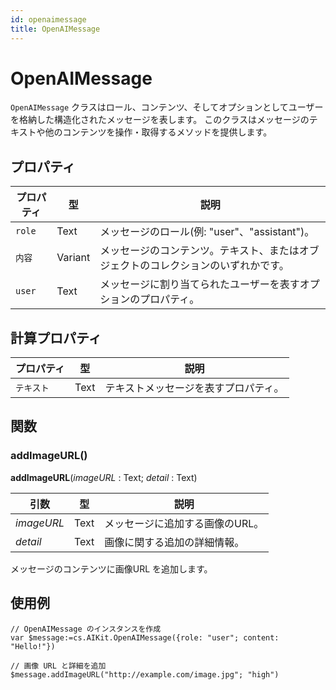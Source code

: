 ```yaml
---
id: openaimessage
title: OpenAIMessage
---
```


# OpenAIMessage

`OpenAIMessage` クラスはロール、コンテンツ、そしてオプションとしてユーザーを格納した構造化されたメッセージを表します。 このクラスはメッセージのテキストや他のコンテンツを操作・取得するメソッドを提供します。

## プロパティ

| プロパティ  | 型       | 説明                                                                   |
| ------ | ------- | -------------------------------------------------------------------- |
| `role` | Text    | メッセージのロール(例: "user"、"assistant")。 |
| `内容`   | Variant | メッセージのコンテンツ。テキスト、またはオブジェクトのコレクションのいずれかです。                            |
| `user` | Text    | メッセージに割り当てられたユーザーを表すオプションのプロパティ。                                     |

## 計算プロパティ

| プロパティ  | 型    | 説明                 |
| ------ | ---- | ------------------ |
| `テキスト` | Text | テキストメッセージを表すプロパティ。 |

## 関数

### addImageURL()

**addImageURL**(*imageURL* : Text; *detail* : Text)

| 引数         | 型    | 説明                |
| ---------- | ---- | ----------------- |
| *imageURL* | Text | メッセージに追加する画像のURL。 |
| *detail*   | Text | 画像に関する追加の詳細情報。    |

メッセージのコンテンツに画像URL を追加します。

## 使用例

```4d
// OpenAIMessage のインスタンスを作成
var $message:=cs.AIKit.OpenAIMessage({role: "user"; content: "Hello!"})

// 画像 URL と詳細を追加
$message.addImageURL("http://example.com/image.jpg"; "high")
```